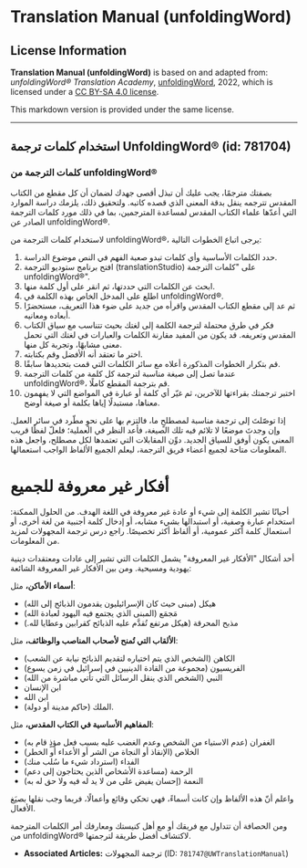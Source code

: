 # Translation Manual (unfoldingWord)

## License Information

**Translation Manual (unfoldingWord)** is based on and adapted from: _unfoldingWord® Translation Academy_, [unfoldingWord](https://unfoldingword.org/utw), 2022, which is licensed under a [CC BY-SA 4.0 license](https://creativecommons.org/licenses/by-sa/4.0/legalcode.en).

This markdown version is provided under the same license.



--------------------------------

## استخدام كلمات ترجمة UnfoldingWord® (id: 781704)

### كلمات الترجمة من unfoldingWord®

بصفتك مترجمًا، يجب عليك أن تبذل أقصى جهدك لضمان أن كل مقطع من الكتاب المقدس تترجمه ينقل بدقة المعنى الذي قصده كاتبه. ولتحقيق ذلك، يلزمك دراسة الموارد التي أعدّها علماء الكتاب المقدس لمساعدة المترجمين، بما في ذلك مورد كلمات الترجمة الصادر عن unfoldingWord®.

لاستخدام كلمات الترجمة من unfoldingWord®، يرجى اتباع الخطوات التالية:

1. حدد الكلمات الأساسية وأي كلمات تبدو صعبة الفهم في النص موضوع الدراسة.
2. افتح برنامج ستوديو الترجمة (translationStudio) على "كلمات الترجمة unfoldingWord®".
3. ابحث عن الكلمات التي حددتها، ثم انقر على أول كلمة منها.
4. اطلع على المدخل الخاص بهذه الكلمة في unfoldingWord®.
5. ثم عد إلى مقطع الكتاب المقدس واقرأه من جديد على ضوء هذا التعريف، مستحضرًا أبعاده ومعانيه.
6. فكر في طرق محتملة لترجمة الكلمة إلى لغتك بحيث تتناسب مع سياق الكتاب المقدس وتعريفه. قد يكون من المفيد مقارنة الكلمات والعبارات في لغتك التي تحمل معنى مشابهًا، وتجربة كل منها.
7. اختر ما تعتقد أنه الأفضل وقم بكتابته.
8. قم بتكرار الخطوات المذكورة أعلاه مع سائر الكلمات التي قمت بتحديدها سابقًا.
9. عندما تصل إلى صيغة مناسبة لترجمة كل كلمة من كلمات الترجمة unfoldingWord®، قم بترجمة المقطع كاملًا.
10. اختبر ترجمتك بقراءتها للآخرين، ثم غيّر أي كلمة أو عبارة في المواضع التي لا يفهمون معناها، مستبدلًا إياها بكلمة أو صيغة أوضح.

إذا توصّلتَ إلى ترجمة مناسبة لمصطلحٍ ما، فالتزم بها على نحوٍ مطّرد في سائر العمل. وإن وجدتَ موضعًا لا تلائم فيه تلك الصيغة، فأعد النظر في العملية؛ فلعلّ لفظًا قريب المعنى يكون أوفق للسياق الجديد. دوِّن المقابلات التي تعتمدها لكل مصطلح، واجعل هذه المعلومات متاحة لجميع أعضاء فريق الترجمة، ليعلم الجميع الألفاظ الواجب استعمالها.

أفكار غير معروفة للجميع
=======================

أحيانًا تشير الكلمة إلى شيء أو عادة غير معروفة في اللغة الهدف. من الحلول الممكنة: استخدام عبارة وصفية، أو استبدالها بشيء مشابه، أو إدخال كلمة أجنبية من لغة أخرى، أو استعمال كلمة أكثر عمومية، أو ألفاظ أكثر تخصيصًا. راجع درس ترجمة المجهولات لمزيد من المعلومات.

أحد أشكال "الأفكار غير المعروفة" يشمل الكلمات التي تشير إلى عادات ومعتقدات دينية يهودية ومسيحية. ومن بين الأفكار غير المعروفة الشائعة:

**أسماء الأماكن،** مثل:

* هيكل (مبنى حيث كان الإسرائيليون يقدمون الذبائح إلى الله)
* مَجمَع (المبنى الذي يجتمع فيه اليهود لعبادة الله)
* مذبح المحرقة (هيكل مرتفع تُقدَّم عليه الذبائح كقرابين وعطايا لله.)

**الألقاب التي تُمنح لأصحاب المناصب والوظائف،** مثل:

* الكاهن (الشخص الذي يتم اختياره لتقديم الذبائح نيابة عن الشعب)
* الفريسيون (مجموعة من القادة الدينيين في إسرائيل في زمن يسوع)
* النبي (الشخص الذي ينقل الرسائل التي تأتي مباشرة من الله)
* ابن الإنسان
* ابن الله
* الملك (حاكم مدينة أو دولة).

**المفاهيم الأساسية في الكتاب المقدس،** مثل:

* الغفران (عدم الاستياء من الشخص وعدم الغضب عليه بسبب فعل مؤذٍ قام به)
* الخلاص (الإنقاذ أو النجاة من الشر أو الأعداء أو الخطر)
* الفداء (استرداد شيء ما سُلب منك)
* الرحمة (مساعدة الأشخاص الذين يحتاجون إلى دعم)
* النعمة (إحسان يفيض على من لا يد له فيه ولا حق له به)

واعلم أنّ هذه الألفاظ وإن كانت أسماءً، فهي تحكي وقائع وأعمالًا، فربما وجب نقلها بصيَغ الأفعال. 

ومن الحصافة أن تتداول مع فريقك أو مع أهل كنيستك ومعارفك أمر الكلمات المترجمة من unfoldingWord® لاكتشاف أفضل طريقة لترجمتها.

* **Associated Articles:** ترجمة المجهولات (ID: `781747@UWTranslationManual`)

